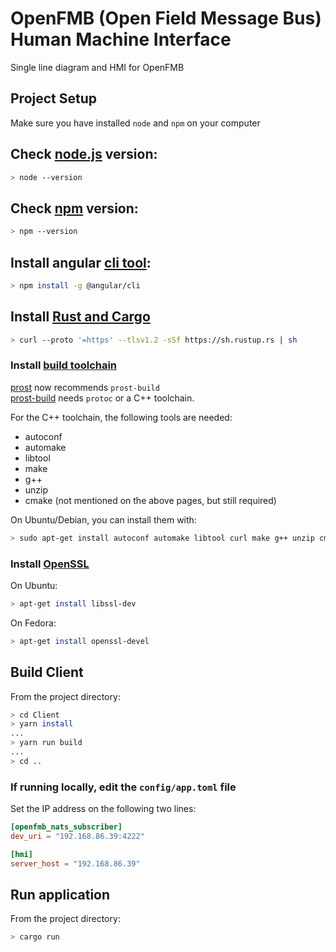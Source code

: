 # OpenFMB (Open Field Message Bus) Human Machine Interface

Single line diagram and HMI for OpenFMB

## Project Setup

Make sure you have installed `node` and `npm` on your computer

## Check [node.js](https://nodejs.org/en/about/) version:

```bash
> node --version
```

## Check [npm](https://www.npmjs.com/) version:

```bash
> npm --version
```

## Install angular [cli tool](https://angular.io/cli):

```bash
> npm install -g @angular/cli
```

## Install [Rust and Cargo](https://www.rust-lang.org/learn/get-started)

```bash
> curl --proto '=https' --tlsv1.2 -sSf https://sh.rustup.rs | sh
```

### Install [build toolchain](https://github.com/protocolbuffers/protobuf/blob/main/src/README.md)

[prost](https://github.com/tokio-rs/prost) now recommends `prost-build`  
[prost-build](https://github.com/tokio-rs/prost/tree/master/prost-build) needs `protoc` or a C++ toolchain.

For the C++ toolchain, the following tools are needed:

* autoconf
* automake
* libtool
* make
* g++
* unzip
* cmake (not mentioned on the above pages, but still required)

On Ubuntu/Debian, you can install them with:

```bash
> sudo apt-get install autoconf automake libtool curl make g++ unzip cmake
```

### Install [OpenSSL](https://www.openssl.org/)

On Ubuntu:

```bash
> apt-get install libssl-dev
```

On Fedora:

```bash
> apt-get install openssl-devel
```

## Build Client

From the project directory:

```bash
> cd Client
> yarn install
...
> yarn run build
...
> cd ..
```

### If running locally, edit the `config/app.toml` file

Set the IP address on the following two lines:

```toml
[openfmb_nats_subscriber]
dev_uri = "192.168.86.39:4222"

[hmi]
server_host = "192.168.86.39"
```

## Run application

From the project directory:

```bash
> cargo run
```

